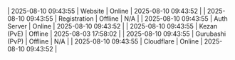 | 2025-08-10 09:43:55 | Website | Online | 2025-08-10 09:43:52 |
| 2025-08-10 09:43:55 | Registration | Offline | N/A |
| 2025-08-10 09:43:55 | Auth Server | Online | 2025-08-10 09:43:52 |
| 2025-08-10 09:43:55 | Kezan (PvE) | Offline | 2025-08-03 17:58:02 |
| 2025-08-10 09:43:55 | Gurubashi (PvP) | Offline | N/A |
| 2025-08-10 09:43:55 | Cloudflare | Online | 2025-08-10 09:43:52 |
